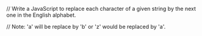 // Write a JavaScript to replace each character of a given string by the next one in the English alphabet.

// Note: 'a' will be replace by 'b' or 'z' would be replaced by 'a'.
